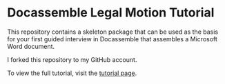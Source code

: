 # Docassemble Legal Motion Tutorial
This repository contains a skeleton package that can be used as the basis for your first guided interview in Docassemble that assembles a Microsoft Word document.

I forked this repository to my GitHub account.

To view the full tutorial, visit the [tutorial page](https://gblsma.github.io/docassemble-MotionTutorial/).
